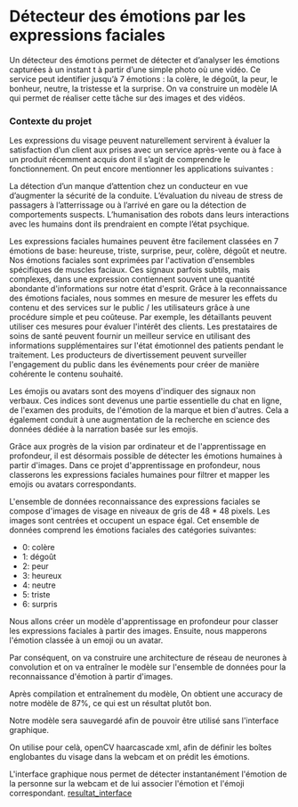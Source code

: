 # Détecteur des émotions par les expressions faciales

Un détecteur des émotions permet de détecter et d’analyser les émotions capturées à un instant t à partir d’une simple photo où une vidéo. Ce service peut identifier jusqu’à 7 émotions : la colère, le dégoût, la peur, le bonheur, neutre, la tristesse et la surprise. 
On va construire un modèle IA qui permet de réaliser cette tâche sur des images et des vidéos.

### Contexte du projet

Les expressions du visage peuvent naturellement servirent à évaluer la satisfaction d’un client aux prises avec un service après-vente ou à face à un produit récemment acquis dont il 
s’agit de comprendre le fonctionnement. On peut encore mentionner les applications suivantes :

La détection d’un manque d’attention chez un conducteur en vue d’augmenter la sécurité de la conduite.
L’évaluation du niveau de stress de passagers à l’atterrissage ou à l’arrivé en gare ou la détection de comportements suspects.
L’humanisation des robots dans leurs interactions avec les humains dont ils prendraient en compte l’état psychique.

Les expressions faciales humaines peuvent être facilement classées en 7 émotions de base: heureuse, triste, surprise, peur, colère, dégoût et neutre. 
Nos émotions faciales sont exprimées par l'activation d'ensembles spécifiques de muscles faciaux. Ces signaux parfois subtils, mais complexes, dans une expression contiennent 
souvent une quantité abondante d'informations sur notre état d'esprit. Grâce à la reconnaissance des émotions faciales, nous sommes en mesure de mesurer les effets du contenu et 
des services sur le public / les utilisateurs grâce à une procédure simple et peu coûteuse. Par exemple, les détaillants peuvent utiliser ces mesures pour évaluer l'intérêt des clients. Les prestataires de soins de santé peuvent fournir un meilleur service en utilisant des informations supplémentaires sur l'état émotionnel des patients pendant le traitement. Les producteurs de divertissement peuvent surveiller l'engagement du public dans les événements pour créer de manière cohérente le contenu souhaité.

Les émojis ou avatars sont des moyens d'indiquer des signaux non verbaux. Ces indices sont devenus une partie essentielle du chat en ligne, de l'examen des produits, de l'émotion de la 
marque et bien d'autres. Cela a également conduit à une augmentation de la recherche en science des données dédiée à la narration basée sur les emojis.

Grâce aux progrès de la vision par ordinateur et de l'apprentissage en profondeur, il est désormais possible de détecter les émotions humaines à partir d'images. 
Dans ce projet d'apprentissage en profondeur, nous classerons les expressions faciales humaines pour filtrer et mapper les emojis ou avatars correspondants.

L'ensemble de données reconnaissance des expressions faciales se compose d'images de visage en niveaux de gris de 48 * 48 pixels. Les images sont centrées et occupent un espace égal. 
Cet ensemble de données comprend les émotions faciales des catégories suivantes:

* 0: colère
* 1: dégoût
* 2: peur
* 3: heureux
* 4: neutre
* 5: triste
* 6: surpris

Nous allons créer un modèle d'apprentissage en profondeur pour classer les expressions faciales à partir des images. 
Ensuite, nous mapperons l'émotion classée à un emoji ou un avatar.

Par conséquent, on va construire une architecture de réseau de neurones à convolution et on va entraîner le modèle sur l'ensemble de données pour la reconnaissance d'émotion à 
partir d'images.

Après compilation et entraînement du modèle, On obtient une accuracy de notre modèle de 87%, ce qui est un résultat plutôt bon.

Notre modèle sera sauvegardé afin de pouvoir être utilisé sans l'interface graphique.

On utilise pour celà, openCV haarcascade xml, afin de définir les boîtes englobantes du visage dans la webcam et on prédit les émotions.

L'interface graphique nous permet de détecter instantanément l'émotion de la personne sur la webcam et de lui associer l'émotion et l'émoji correspondant.
[resultat_interface](https://github.com/celine29730/D-tecteur-des-motions-par-les-expressions-faciales/blob/main/imageinterface.png)




